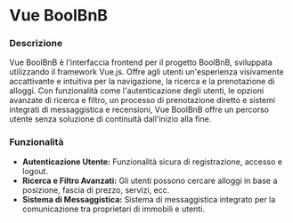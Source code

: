 # Vue BoolBnB
### Descrizione
Vue BoolBnB è l'interfaccia frontend per il progetto BoolBnB, sviluppata utilizzando il framework Vue.js. Offre agli utenti un'esperienza visivamente accattivante e intuitiva per la navigazione, la ricerca e la prenotazione di alloggi. Con funzionalità come l'autenticazione degli utenti, le opzioni avanzate di ricerca e filtro, un processo di prenotazione diretto e sistemi integrati di messaggistica e recensioni, Vue BoolBnB offre un percorso utente senza soluzione di continuità dall'inizio alla fine.

### Funzionalità
- **Autenticazione Utente:** Funzionalità sicura di registrazione, accesso e logout.
- **Ricerca e Filtro Avanzati:** Gli utenti possono cercare alloggi in base a posizione, fascia di prezzo, servizi, ecc.
- **Sistema di Messaggistica:** Sistema di messaggistica integrato per la comunicazione tra proprietari di immobili e utenti.
